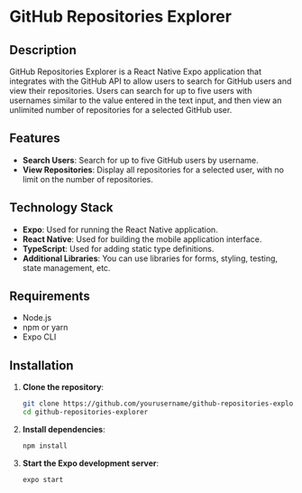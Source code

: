 # GitHub Repositories Explorer

## Description

GitHub Repositories Explorer is a React Native Expo application that integrates with the GitHub API to allow users to search for GitHub users and view their repositories. Users can search for up to five users with usernames similar to the value entered in the text input, and then view an unlimited number of repositories for a selected GitHub user.

## Features

- **Search Users**: Search for up to five GitHub users by username.
- **View Repositories**: Display all repositories for a selected user, with no limit on the number of repositories.

## Technology Stack

- **Expo**: Used for running the React Native application.
- **React Native**: Used for building the mobile application interface.
- **TypeScript**: Used for adding static type definitions.
- **Additional Libraries**: You can use libraries for forms, styling, testing, state management, etc.

## Requirements

- Node.js
- npm or yarn
- Expo CLI

## Installation

1. **Clone the repository**:
   ```bash
   git clone https://github.com/yourusername/github-repositories-explorer.git
   cd github-repositories-explorer

2. **Install dependencies**:
   ```bash
   npm install
   
3. **Start the Expo development server**:
   ```bash
   expo start


